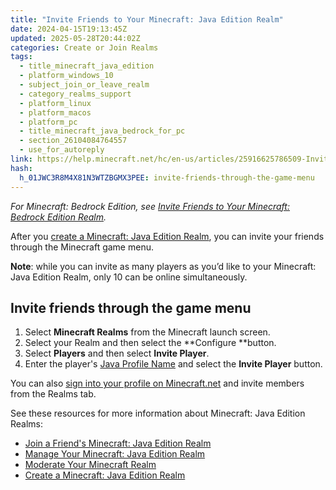 ```yaml
---
title: "Invite Friends to Your Minecraft: Java Edition Realm"
date: 2024-04-15T19:13:45Z
updated: 2025-05-28T20:44:02Z
categories: Create or Join Realms
tags:
  - title_minecraft_java_edition
  - platform_windows_10
  - subject_join_or_leave_realm
  - category_realms_support
  - platform_linux
  - platform_macos
  - platform_pc
  - title_minecraft_java_bedrock_for_pc
  - section_26104084764557
  - use_for_autoreply
link: https://help.minecraft.net/hc/en-us/articles/25916625786509-Invite-Friends-to-Your-Minecraft-Java-Edition-Realm
hash:
  h_01JWC3R8M4X81N3WTZBGMX3PEE: invite-friends-through-the-game-menu
---
```


*For Minecraft: Bedrock Edition, see* *[Invite Friends to Your Minecraft: Bedrock Edition Realm](./Invite-Friends-to-Your-Minecraft-Bedrock-Edition-Realm.md).*

After you [create a Minecraft: Java Edition Realm](./Create-a-Minecraft-Java-Edition-Realm.md), you can invite your friends through the Minecraft game menu.

**Note**: while you can invite as many players as you’d like to your Minecraft: Java Edition Realm, only 10 can be online simultaneously.

## Invite friends through the game menu

1.  Select **Minecraft Realms** from the Minecraft launch screen.
2.  Select your Realm and then select the **Configure **button.
3.  Select **Players** and then select **Invite Player**.
4.  Enter the player's [Java Profile Name](../Manage-Your-Minecraft-Profile/View-or-Change-Your-In-Game-Profile-Name-in-Minecraft.md) and select the **Invite Player** button.

You can also [sign into your profile on Minecraft.net](https://www.minecraft.net/en-us/msaprofile) and invite members from the Realms tab.

See these resources for more information about Minecraft: Java Edition Realms:

- [Join a Friend's Minecraft: Java Edition Realm](./Join-a-Minecraft-Java-Edition-Realm.md)
- [Manage Your Minecraft: Java Edition Realm](../Manage-Realms-Settings/Manage-Settings-for-Your-Minecraft-Java-Edition-Realm.md)
- [Moderate Your Minecraft Realm](../Manage-Realms-Settings/Moderate-Your-Minecraft-Realm.md)
- [Create a Minecraft: Java Edition Realm](./Create-a-Minecraft-Java-Edition-Realm.md)

